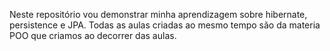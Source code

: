 Neste repositório vou demonstrar minha aprendizagem sobre hibernate, persistence e JPA. Todas as aulas criadas ao mesmo tempo são da materia POO que criamos ao decorrer das aulas. 
